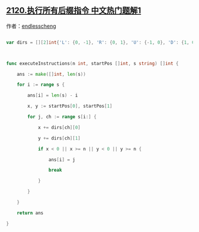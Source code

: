 ## [2120.执行所有后缀指令 中文热门题解1](https://leetcode.cn/problems/execution-of-all-suffix-instructions-staying-in-a-grid/solutions/100000/bao-li-mo-ni-by-endlesscheng-8u6v)

作者：[endlesscheng](https://leetcode.cn/u/endlesscheng)
```go
var dirs = [][2]int{'L': {0, -1}, 'R': {0, 1}, 'U': {-1, 0}, 'D': {1, 0}}

func executeInstructions(n int, startPos []int, s string) []int {
	ans := make([]int, len(s))
	for i := range s {
		ans[i] = len(s) - i
		x, y := startPos[0], startPos[1]
		for j, ch := range s[i:] {
			x += dirs[ch][0]
			y += dirs[ch][1]
			if x < 0 || x >= n || y < 0 || y >= n {
				ans[i] = j
				break
			}
		}
	}
	return ans
}
```
